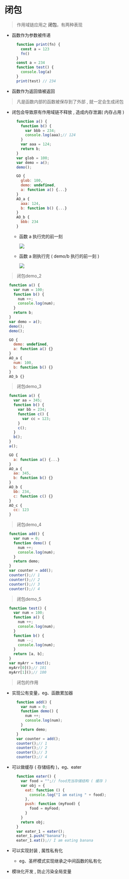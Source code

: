 # 闭包

> 作用域链应用之 **闭包**，有两种表现

  - 函数作为参数被传递

    ```js
      function print(fn) {
        const a = 123
        fn()
      }
      const a = 234
      function test() {
        console.log(a)
      }
      print(test) // 234
    ```

  - 函数作为返回值被返回

> 凡是函数内部的函数被保存到了外部 , 就一定会生成闭包

- 闭包会导致原有作用域链不释放 , 造成内存泄漏( 内存占用 )

  ```js
    function a() {
      function b() {
        var bbb = 234;
        console.log(aaa);// 124
      }
      var aaa = 124;
      return b;
    }
    var glob = 100;
    var demo = a();
    demo();
  ```
  ```js
    GO {
      glob: 100,
      demo: undefined,
      a: function a() {...}
    }
    AO_a {
      aaa: 124,
      b: function b() {...}
    }
    AO_b {
      bbb: 234
    }
  ```

  - 函数 a 执行完的前一刻

    ![](https://img-blog.csdnimg.cn/2020040711571560.png?x-oss-process=image/watermark,type_ZmFuZ3poZW5naGVpdGk,shadow_10,text_aHR0cHM6Ly9ibG9nLmNzZG4ubmV0L0JyYW5udWE=,size_16,color_FFFFFF,t_70)

  - 函数 a 刚执行完 ( demo/b 执行的前一刻 )

    ![](https://img-blog.csdnimg.cn/20200407115733542.png?x-oss-process=image/watermark,type_ZmFuZ3poZW5naGVpdGk,shadow_10,text_aHR0cHM6Ly9ibG9nLmNzZG4ubmV0L0JyYW5udWE=,size_16,color_FFFFFF,t_70)

> 闭包demo_2

```js
  function a() {
    var num = 100;
    function b() {
      num ++;
      console.log(num);
    }
    return b;
  }
  var demo = a();
  demo();
  demo();
```
```js
  GO {
    demo: undefined,
    a: function a() {}
  }
  AO_a {
    num: 100,
    b: function b() {}
  }
  AO_b {}
```

> 闭包demo_3

```js
  function a() {
    var aa = 345;
    function b() {
      var bb = 234;
      function c() {
        var cc = 123;
      }
      c();
    }
    b();
  }
  a();
```
```js
  GO {
    a: function a() {...}
  }
  AO_a {
    aa: 345,
    b: function b() {}
  }
  AO_b {
    bb: 234,
    c: function c() {}
  }
  AO_c {
    cc: 123
  }
```

> 闭包demo_4

```js
  function add() {
    var num = 0;
    function demo() {
      num ++;
      console.log(num);
    }
    return demo;
  }
  var counter = add();
  counter();// 1
  counter();// 2
  counter();// 3
  counter();// 4
```

> 闭包demo_5

```js
  function test() {
    var num = 100;
    function a() {
      num ++;
      console.log(num);
    }
    function b() {
      num --;
      console.log(num);
    }
    return [a, b];
  }
  var myArr = test();
  myArr[0]();// 101
  myArr[1]();// 100
```

> 闭包的作用

- 实现公有变量，eg、函数累加器

  ```js
    function add() {
      var num = 0;
      function demo() {
        num ++;
        console.log(num);
      }
      return demo;
    }
    var counter = add();
    counter();// 1
    counter();// 2
    counter();// 3
    counter();// 4
  ```

- 可以做缓存 ( 存储结构 )，eg、eater

  ```js
    function eater() {
      var food = "";// food充当存储结构 ( 缓存 )
      var obj = {
        eat: function () {
          console.log("I am eating " + food);
        },
        push: function (myFood) {
          food = myFood;
        }
      }
      return obj;
    }
    var eater_1 = eater();
    eater_1.push("banana");
    eater_1.eat();// I am eating banana
  ```

- 可以实现封装 , 属性私有化

  - eg、圣杯模式实现继承之中间函数的私有化

- 模块化开发 , 防止污染全局变量
